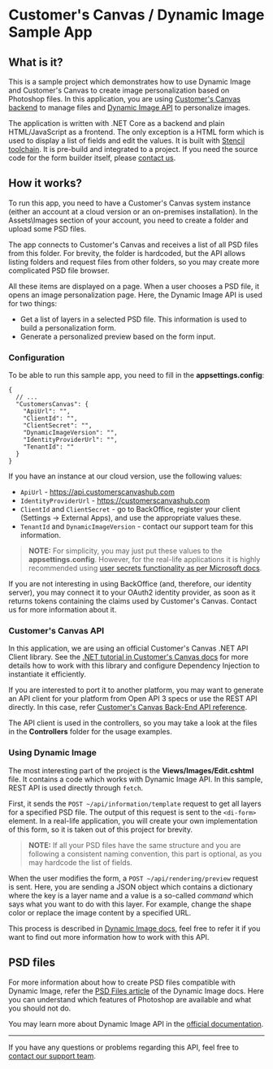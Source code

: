 # Customer's Canvas / Dynamic Image Sample App

## What is it? 

This is a sample project which demonstrates how to use Dynamic Image and Customer's Canvas to create image personalization based on Photoshop files. In this application, you are using [Customer's Canvas backend](https://customerscanvas.com/docfx/dev/intro.html) to manage files and [Dynamic Image API](https://customerscanvas.com/support/dynamic-image/readme.md) to personalize images.

The application is written with .NET Core as a backend and plain HTML/JavaScript as a frontend. The only exception is a HTML form which is used to display a list of fields and edit the values. It is built with [Stencil toolchain](https://stenciljs.com/). It is pre-build and integrated to a project. If you need the source code for the form builder itself, please [contact us](https://customerscanvas.com/company/contact).

## How it works? 

To run this app, you need to have a Customer's Canvas system instance (either an account at a cloud version or an on-premises installation). In the Assets\Images section of your account, you need to create a folder and upload some PSD files.

The app connects to Customer's Canvas and receives a list of all PSD files from this folder. For brevity, the folder is hardcoded, but the API allows listing folders and request files from other folders, so you may create more complicated PSD file browser.

All these items are displayed on a page. When a user chooses a PSD file, it opens an image personalization page. Here, the Dynamic Image API is used for two things: 

- Get a list of layers in a selected PSD file. This information is used to build a personalization form.
- Generate a personalized preview based on the form input. 

### Configuration

To be able to run this sample app, you need to fill in the **appsettings.config**:

```
{
  // ...
  "CustomersCanvas": {
    "ApiUrl": "",
    "ClientId": "",
    "ClientSecret": "",
    "DynamicImageVersion": "",
    "IdentityProviderUrl": "",
    "TenantId": ""
  }
}
```

If you have an instance at our cloud version, use the following values: 

- `ApiUrl` - https://api.customerscanvashub.com
- `IdentityProviderUrl` - https://customerscanvashub.com
- `ClientId` and `ClientSecret` - go to BackOffice, register your client (Settings -> External Apps), and use the appropriate values these.
- `TenantId` and `DynamicImageVersion` - contact our support team for this information.

> **NOTE:** For simplicity, you may just put these values to the **appsettings.config**. However, for the real-life applications it is highly recommended using [user secrets functionality as per Microsoft docs](https://docs.microsoft.com/en-us/aspnet/core/security/app-secrets?view=aspnetcore-5.0&tabs=windows).

If you are not interesting in using BackOffice (and, therefore, our identity server), you may connect it to your OAuth2 identity provider, as soon as it returns tokens containing the claims used by Customer's Canvas. Contact us for more information about it.

### Customer's Canvas API

In this application, we are using an official Customer's Canvas .NET API Client library. See the [.NET tutorial in Customer's Canvas docs](https://customerscanvas.com/docfx/dev/tutorials/cs-api-client.html?tabs=dotnetcore) for more details how to work with this library and configure Dependency Injection to instantiate it efficiently.

If you are interested to port it to another platform, you may want to generate an API client for your platform from Open API 3 specs or use the REST API directly. In this case, refer [Customer's Canvas Back-End API reference](https://customerscanvas.com/docfx/dev/api-reference.html).

The API client is used in the controllers, so you may take a look at the files in the **Controllers** folder for the usage examples.

### Using Dynamic Image

The most interesting part of the project is the **Views/Images/Edit.cshtml** file. It contains a code which works with Dynamic Image API. In this sample, REST API is used directly through `fetch`. 

First, it sends the `POST ~/api/information/template` request to get all layers for a specified PSD file. The output of this request is sent to the `<di-form>` element. In a real-life application, you will create your own implementation of this form, so it is taken out of this project for brevity. 

> **NOTE:** If all your PSD files have the same structure and you are following a consistent naming convention, this part is optional, as you may hardcode the list of fields.  

When the user modifies the form, a `POST ~/api/rendering/preview` request is sent. Here, you are sending a JSON object which contains a dictionary where the key is a layer name and a value is a so-called _command_ which says what you want to do with this layer. For example, change the shape color or replace the image content by a specified URL. 

This process is described in [Dynamic Image docs](https://customerscanvas.com/support/dynamic-image/rendering.md), feel free to refer it if you want to find out more information how to work with this API.

## PSD files

For more information about how to create PSD files compatible with Dynamic Image, refer the [PSD Files article](https://customerscanvas.com/support/dynamic-image/psd-files.md) of the Dynamic Image docs. Here you can understand which features of Photoshop are available and what you should not do. 

You may learn more about Dynamic Image API in the [official documentation](https://customerscanvas.com/support/dynamic-image/readme.md). 

---
If you have any questions or problems regarding this API, feel free to [contact our support team](https://customerscanvas.com/company/contact).
